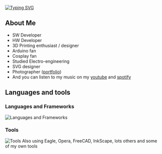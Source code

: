 [![Typing SVG](https://readme-typing-svg.herokuapp.com?font=Open+Sans&weight=600&size=16&pause=1000&color=3DAFF7&center=true&vCenter=true&width=435&lines=Welcome%2C+traveller+to+my+GIT;Don't+forget+to+visit+NejedNiko.cz)](https://git.io/typing-svg)

## About Me
- SW Developer
- HW Developer
- 3D Printing enthusiast / designer
- Arduino fan
- Cosplay fan
- Studied Electro-engineering
- SVG designer
- Photographer ([portfolio](https://portfolio.nejedniko.cz))
- And you can listen to my music on my [youtube](https://www.youtube.com/@NejedNiko) and [spotify](https://open.spotify.com/artist/7zW9XmJ2Bpg6vb7TVzSPrg?si=tzkLc7tcQY2n6w_cSxErdw)

## Languages and tools
### Languages and Frameworks
![Languages and Frameworks](https://skillicons.dev/icons?i=cs,c,dotnet,bash,mysql,css,html,php,dart,gml)

### Tools
![Tools](https://skillicons.dev/icons?i=vscode,github,git,visualstudio,gamemakerstudio,photoshop,windows)
Also using Eagle, Opera, FreeCAD, InkScape, lots others and some of my own tools

<!--
## Github statistics
![Github Stats](https://github-readme-stats.vercel.app/api?username=motirek&show_icons=true&theme=dracula)

![Most Used Languages](https://github-readme-stats.vercel.app/api/top-langs/?username=motirek&theme=dracula)

**Bunnykillcz/Bunnykillcz** is a ✨ _special_ ✨ repository because its `README.md` (this file) appears on your GitHub profile.

Here are some ideas to get you started:

- 🔭 I’m currently working on ...
- 🌱 I’m currently learning ...
- 👯 I’m looking to collaborate on ...
- 🤔 I’m looking for help with ...
- 💬 Ask me about ...
- 📫 How to reach me: ...
- 😄 Pronouns: ...
- ⚡ Fun fact: ...
-->
